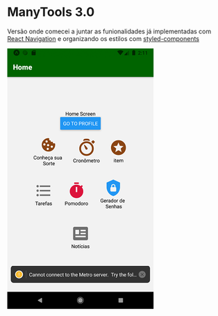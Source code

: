 # ManyTools 3.0

Versão onde comecei a juntar as funionalidades já implementadas com [React Navigation](https://reactnavigation.org/docs/state-persistence) e organizando os estilos com [styled-components](https://styled-components.com/docs/basics)

<img src="./src/assets/screenshot_home.png" alt="calculadora de IMC" />
